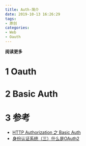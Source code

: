 ```yaml
---
title: Auth-简介
date: 2019-10-13 16:26:29
tags: 
- 原创
categories: 
- Web
- Oauth
---
```


__阅读更多__

<!--more-->

# 1 Oauth

# 2 Basic Auth

# 3 参考

* [HTTP Authorization 之 Basic Auth](https://www.jianshu.com/p/4cd42f7359f4)
* [身份认证系统（三）什么是OAuth2](https://www.cnblogs.com/meibaorui/p/9182660.html)
